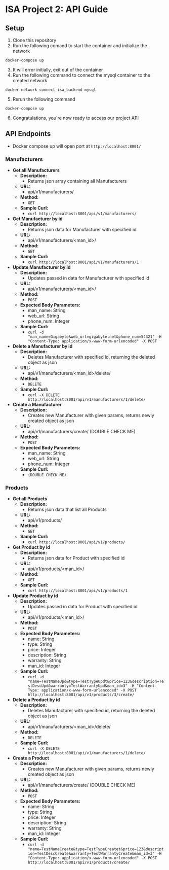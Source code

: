 # ISA Project 2: API Guide

## Setup
1. Clone this repository
2. Run the following comand to start the container and initialize the network
```shell
docker-compose up
```  
3. It will error initially, exit out of the container
4. Run the following command to connect the mysql container to the created network
```shell
docker network connect isa_backend mysql
``` 
5. Rerun the following command
```shell
docker-compose up
```  
6. Congratulations, you're now ready to access our project API

## API Endpoints
- Docker compose up will open port at `http://localhost:8001/`
### Manufacturers
- **Get all Manufacturers**
  * **Description:**
    * Returns json array containing all Manufacturers
  * **URL:**
    * api/v1/manufacturers/
  * **Method:**
    * `GET`
  * **Sample Curl:** 
    * `curl http://localhost:8001/api/v1/manufacturers/`
- **Get Manufacturer by id**
  * **Description:**
    * Returns json data for Manufacturer with specified id
  * **URL:**
    * api/v1/manufacturers/<man_id>/
  * **Method:**
    * `GET`
  * **Sample Curl:** 
    * `curl http://localhost:8001/api/v1/manufacturers/1`
- **Update Manufacturer by id**
  * **Description:**
    * Updates passed in data for Manufacturer with specified id 
  * **URL:**
    * api/v1/manufacturers/<man_id>/
  * **Method:**
    * `POST`
  * **Expected Body Parameters:**
    * man_name: String
    * web_url: String
    * phone_num: Integer
  * **Sample Curl:** 
    * `curl -d "man_name=Gigabyte&web_url=gigabyte.net&phone_num=54321" -H "Content-Type: application/x-www-form-urlencoded" -X POST`
- **Delete a Manufacturer by id**
  * **Description:**
    * Deletes Manufacturer with specified id, returning the deleted object as json
  * **URL:**
    * api/v1/manufacturers/<man_id>/delete/
  * **Method:**
    * `DELETE`
  * **Sample Curl:** 
    * `curl -X DELETE http://localhost:8001/api/v1/manufacturers/1/delete/`
- **Create a Manufacturer**
  * **Description:**
    * Creates new Manufacturer with given params, returns newly created object as json
  * **URL:**
    * api/v1/manufacturers/create/ (DOUBLE CHECK ME)
  * **Method:**
    * `POST`
  * **Expected Body Parameters:**
    * man_name: String
    * web_url: String
    * phone_num: Integer
  * **Sample Curl:** 
    * `(DOUBLE CHECK ME)`
### Products
- **Get all Products**
  * **Description:**
    * Returns json data that list all Products
  * **URL:**
    * api/v1/products/
  * **Method:**
    * `GET`
  * **Sample Curl:** 
    * `curl http://localhost:8001/api/v1/products/`
- **Get Product by id**
  * **Description:**
    * Returns json data for Product with specified id
  * **URL:**
    * api/v1/products/<man_id>/
  * **Method:**
    * `GET`
  * **Sample Curl:** 
    * `curl http://localhost:8001/api/v1/products/1`
- **Update Product by id**
  * **Description:**
    * Updates passed in data for Product with specified id 
  * **URL:**
    * api/v1/products/<man_id>/
  * **Method:**
    * `POST`
  * **Expected Body Parameters:**
    * name: String
    * type: String
    * price: Integer
    * description: String
    * warranty: String
    * man_id: Integer
  * **Sample Curl:** 
    * `curl -d "name=TestNameUpd&type=TestTypeUpdt&price=123&description=TestDescUpd&warranty=TestWarrantyUpd&man_id=3" -H "Content-Type: application/x-www-form-urlencoded" -X POST http://localhost:8001/api/v1/products/3/create/`
- **Delete a Product by id**
  * **Description:**
    * Deletes Manufacturer with specified id, returning the deleted object as json
  * **URL:**
    * api/v1/manufacturers/<man_id>/delete/
  * **Method:**
    * `DELETE`
  * **Sample Curl:** 
    * `curl -X DELETE http://localhost:8001/api/v1/manufacturers/1/delete/`
- **Create a Product**
  * **Description:**
    * Creates new Manufacturer with given params, returns newly created object as json
  * **URL:**
    * api/v1/manufacturers/create/ (DOUBLE CHECK ME)
  * **Method:**
    * `POST`
  * **Expected Body Parameters:**
    * name: String
    * type: String
    * price: Integer
    * description: String
    * warranty: String
    * man_id: Integer
  * **Sample Curl:** 
    * `curl -d "name=TestNameCreate&type=TestTypeCreatet&price=123&description=TestDescCreate&warranty=TestWarrantyCreate&man_id=3" -H "Content-Type: application/x-www-form-urlencoded" -X POST http://localhost:8001/api/v1/products/create/`

